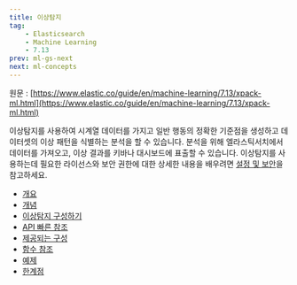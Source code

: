 ```yaml
---
title: 이상탐지
tag:
    - Elasticsearch
    - Machine Learning
    - 7.13
prev: ml-gs-next
next: ml-concepts
---
```


원문 : [https://www.elastic.co/guide/en/machine-learning/7.13/xpack-ml.html](https://www.elastic.co/guide/en/machine-learning/7.13/xpack-ml.html)

이상탐지를 사용하여 시계열 데이터를 가지고 일반 행동의 정확한 기준점을 생성하고 데이터셋의 이상 패턴을 식별하는 분석을 할 수 있습니다.
분석을 위해 엘라스틱서치에서 데이터를 가져오고, 이상 결과를 키바나 대시보드에 표출할 수 있습니다.
이상탐지를 사용하는데 필요한 라이선스와 보안 권한에 대한 상세한 내용을 배우려면 [설정 및 보안](./setup.md)을 참고하세요.

* [개요](./ml-overview.md)
* [개념](./ml-concepts.md)
* [이상탐지 구성하기](./ml-configuration.md)
* [API 빠른 참조](./ml-api-quickref.md)
* [제공되는 구성](./ootb-ml-jobs.md)
* [함수 참조](./ml-functions.md)
* [예제](./anomaly-examples.md)
* [한계점](./ml-limitations.md)

<AdsenseB />